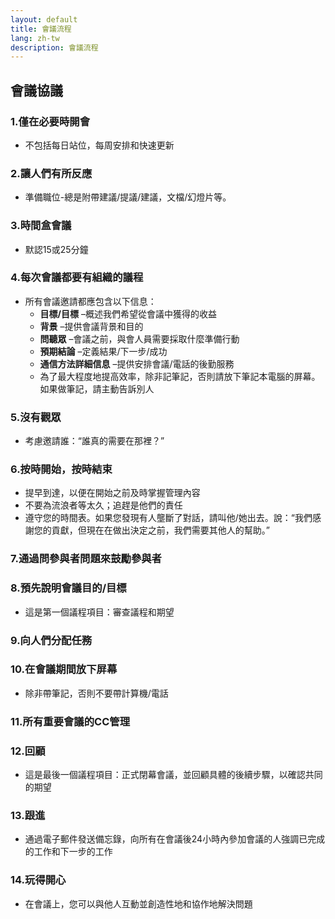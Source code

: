 ```yaml
---
layout: default
title: 會議流程
lang: zh-tw
description: 會議流程
---
```




## 會議協議

### 1.僅在必要時開會
* 不包括每日站位，每周安排和快速更新

### 2.讓人們有所反應
* 準備職位-總是附帶建議/提議/建議，文檔/幻燈片等。

### 3.時間盒會議
* 默認15或25分鐘

### 4.每次會議都要有組織的議程
* 所有會議邀請都應包含以下信息：
  * **目標/目標** –概述我們希望從會議中獲得的收益
  * **背景** –提供會議背景和目的
  * **問聽眾** –會議之前，與會人員需要採取什麼準備行動
  * **預期結論** –定義結果/下一步/成功
  * **通信方法詳細信息** –提供安排會議/電話的後勤服務
  * 為了最大程度地提高效率，除非記筆記，否則請放下筆記本電腦的屏幕。如果做筆記，請主動告訴別人

### 5.沒有觀眾
* 考慮邀請誰：“誰真的需要在那裡？”

### 6.按時開始，按時結束
* 提早到達，以便在開始之前及時掌握管理內容
* 不要為流浪者等太久；追趕是他們的責任
* 遵守您的時間表。如果您發現有人壟斷了對話，請叫他/她出去。說：“我們感謝您的貢獻，但現在在做出決定之前，我們需要其他人的幫助。”

### 7.通過問參與者問題來鼓勵參與者

### 8.預先說明會議目的/目標
* 這是第一個議程項目：審查議程和期望

### 9.向人們分配任務

### 10.在會議期間放下屏幕
* 除非帶筆記，否則不要帶計算機/電話

### 11.所有重要會議的CC管理

### 12.回顧
* 這是最後一個議程項目：正式閉幕會議，並回顧具體的後續步驟，以確認共同的期望

### 13.跟進
* 通過電子郵件發送備忘錄，向所有在會議後24小時內參加會議的人強調已完成的工作和下一步的工作

### 14.玩得開心
* 在會議上，您可以與他人互動並創造性地和協作地解決問題


<br>

